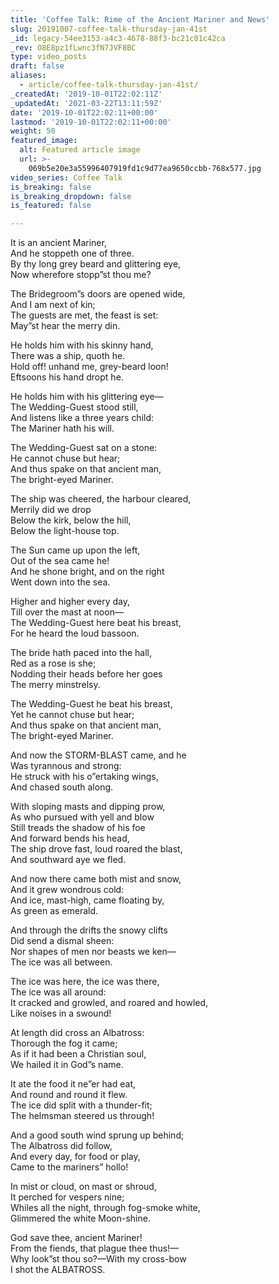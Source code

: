 ```yaml
---
title: 'Coffee Talk: Rime of the Ancient Mariner and News'
slug: 20191007-coffee-talk-thursday-jan-41st
_id: legacy-54ee3153-a4c3-4678-88f3-bc21c01c42ca
_rev: O8E8pz1fLwnc3fN7JVF8BC
type: video_posts
draft: false
aliases:
  - article/coffee-talk-thursday-jan-41st/
_createdAt: '2019-10-01T22:02:11Z'
_updatedAt: '2021-03-22T13:11:59Z'
date: '2019-10-01T22:02:11+00:00'
lastmod: '2019-10-01T22:02:11+00:00'
weight: 50
featured_image:
  alt: Featured article image
  url: >-
    069b5e20e3a55996407919fd1c9d77ea9650ccbb-768x577.jpg
video_series: Coffee Talk
is_breaking: false
is_breaking_dropdown: false
is_featured: false

---
```

It is an ancient Mariner,  
And he stoppeth one of three.  
By thy long grey beard and glittering eye,  
Now wherefore stopp”st thou me?

The Bridegroom”s doors are opened wide,  
And I am next of kin;  
The guests are met, the feast is set:  
May”st hear the merry din.

He holds him with his skinny hand,  
There was a ship, quoth he.  
Hold off! unhand me, grey-beard loon!  
Eftsoons his hand dropt he.

He holds him with his glittering eye—  
The Wedding-Guest stood still,  
And listens like a three years child:  
The Mariner hath his will.

The Wedding-Guest sat on a stone:  
He cannot chuse but hear;  
And thus spake on that ancient man,  
The bright-eyed Mariner.

The ship was cheered, the harbour cleared,  
Merrily did we drop  
Below the kirk, below the hill,  
Below the light-house top.

The Sun came up upon the left,  
Out of the sea came he!  
And he shone bright, and on the right  
Went down into the sea.

Higher and higher every day,  
Till over the mast at noon—  
The Wedding-Guest here beat his breast,  
For he heard the loud bassoon.

The bride hath paced into the hall,  
Red as a rose is she;  
Nodding their heads before her goes  
The merry minstrelsy.

The Wedding-Guest he beat his breast,  
Yet he cannot chuse but hear;  
And thus spake on that ancient man,  
The bright-eyed Mariner.

And now the STORM-BLAST came, and he  
Was tyrannous and strong:  
He struck with his o”ertaking wings,  
And chased south along.

With sloping masts and dipping prow,  
As who pursued with yell and blow  
Still treads the shadow of his foe  
And forward bends his head,  
The ship drove fast, loud roared the blast,  
And southward aye we fled.

And now there came both mist and snow,  
And it grew wondrous cold:  
And ice, mast-high, came floating by,  
As green as emerald.

And through the drifts the snowy clifts  
Did send a dismal sheen:  
Nor shapes of men nor beasts we ken—  
The ice was all between.

The ice was here, the ice was there,  
The ice was all around:  
It cracked and growled, and roared and howled,  
Like noises in a swound!

At length did cross an Albatross:  
Thorough the fog it came;  
As if it had been a Christian soul,  
We hailed it in God”s name.

It ate the food it ne”er had eat,  
And round and round it flew.  
The ice did split with a thunder-fit;  
The helmsman steered us through!

And a good south wind sprung up behind;  
The Albatross did follow,  
And every day, for food or play,  
Came to the mariners” hollo!

In mist or cloud, on mast or shroud,  
It perched for vespers nine;  
Whiles all the night, through fog-smoke white,  
Glimmered the white Moon-shine.

God save thee, ancient Mariner!  
From the fiends, that plague thee thus!—  
Why look”st thou so?—With my cross-bow  
I shot the ALBATROSS.